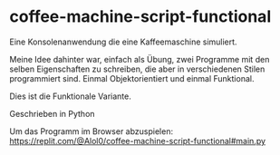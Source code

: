 # coffee-machine-script-functional

Eine Konsolenanwendung die eine Kaffeemaschine simuliert. 

Meine Idee dahinter war, einfach als Übung, zwei Programme mit den selben Eigenschaften zu schreiben, 
die aber in verschiedenen Stilen programmiert sind. Einmal Objektorientiert und einmal Funktional.

Dies ist die Funktionale Variante.

Geschrieben in Python

Um das Programm im Browser abzuspielen:
https://replit.com/@Alol0/coffee-machine-script-functional#main.py
